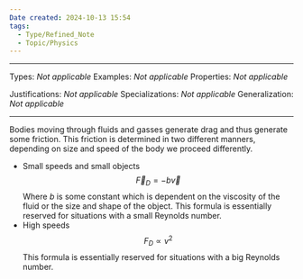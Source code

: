 ```yaml
---
Date created: 2024-10-13 15:54
tags:
  - Type/Refined_Note
  - Topic/Physics
---
```


---

Types: _Not applicable_
Examples: _Not applicable_
Properties: _Not applicable_

Justifications: _Not applicable_
Specializations: _Not applicable_
Generalization: _Not applicable_

---

Bodies moving through fluids and gasses generate drag and thus generate some friction. This friction is determined in two different manners, depending on size and speed of the body we proceed differently. 

- Small speeds and small objects $$ \vec{F}_{D}=-b\vec{v} $$Where $b$ is some constant which is dependent on the viscosity of the fluid or the size and shape of the object. This formula is essentially reserved for situations with a small Reynolds number.
- High speeds $$ F_{D} \propto v^{2} $$This formula is essentially reserved for situations with a big Reynolds number.




